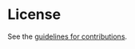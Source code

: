# License

See the
[guidelines for contributions](https://github.com/martinthomson/snip/blob/main/CONTRIBUTING.md).

